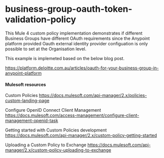 # business-group-oauth-token-validation-policy

This Mule 4 custom policy implementation demonstrates if different Business Groups have different OAuth requirements since the Anypoint platform provided Oauth external identity provider configuation is only possible to set at the Organisation level.

This example is implemeted based on the below blog post.

https://platform.deloitte.com.au/articles/oauth-for-your-business-group-in-anypoint-platform

#### Mulesoft resources

Custom Policies
https://docs.mulesoft.com/api-manager/2.x/policies-custom-landing-page

Configure OpenID Connect Client Management
https://docs.mulesoft.com/access-management/configure-client-management-openid-task

Getting started with Custom Policies development
https://docs.mulesoft.com/api-manager/2.x/custom-policy-getting-started

Uploading a Custom Policy to Exchange
https://docs.mulesoft.com/api-manager/2.x/custom-policy-uploading-to-exchange
